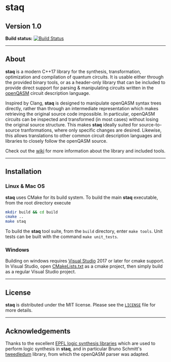 # staq
## Version 1.0

**Build status:**
[![Build Status](https://travis-ci.com/meamy/synthewareQ.svg?token=csCkgudbmX5jejx5vM8V&branch=master)](https://travis-ci.com/meamy/synthewareQ)

---
## About

**staq** is a modern C++17 library for the synthesis, transformation,
optimization and compilation of quantum circuits. It is usable either 
through the provided binary tools, or as a header-only library that can 
be included to provide direct support for parsing & manipulating circuits
written in the [openQASM](https://github.com/Qiskit/openqasm) circuit
description language.

Inspired by Clang, **staq** is designed to manipulate openQASM syntax trees
directly, rather than through an intermediate representation which makes 
retrieving the original source code impossible. In particular, openQASM
circuits can be inspected and transformed (in most cases) without losing the
original source structure. This makes **staq** ideally suited for
source-to-source tranformations, where only specific changes are desired.
Likewise, this allows translations to other common circuit description languages
and libraries to closely follow the openQASM source.

Check out the [wiki](https://github.com/softwareQinc/staq/wiki) for
more information about the library and included tools.

---
## Installation

### Linux & Mac OS
**staq** uses CMake for its build system. To build the main **staq** 
executable, from the root directory execute

  ```bash
  mkdir build && cd build
  cmake ..
  make staq
  ```

To build the **staq** tool suite, from the `build` directory, enter 
`make tools`. Unit tests can be built with the command `make unit_tests`.

### Windows
Building on windows requires [Visual Studio](https://www.visualstudio.com) 2017 
or later for cmake support. In Visual Studio, open
[CMakeLists.txt](https://github.com/softwareQinc/staq/blob/master/CMakeLists.txt)
as a cmake project, then simply build as a regular Visual Studio project.

---
## License
**staq** is distributed under the MIT license. Please see the
[`LICENSE`](https://github.com/softwareQinc/staq/blob/master/LICENSE) file for
more details.

---
## Acknowledgements
Thanks to the excellent [EPFL logic synthesis
libraries](https://github.com/lsils/lstools-showcase) which are used to perform
logic synthesis in **staq**, and in particular Bruno Schmitt's
[tweedledum](https://github.com/boschmitt/tweedledum) library, from which the
openQASM parser was adapted.
